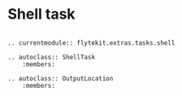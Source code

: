 # Shell task

```{eval-rst}

.. currentmodule:: flytekit.extras.tasks.shell

.. autoclass:: ShellTask
    :members:

.. autoclass:: OutputLocation
    :members:

```